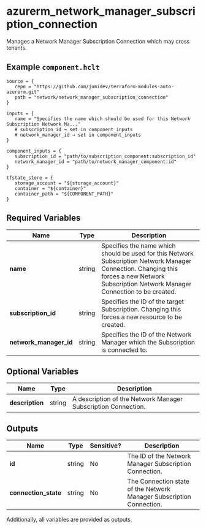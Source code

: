 # azurerm_network_manager_subscription_connection

Manages a Network Manager Subscription Connection which may cross tenants.

## Example `component.hclt`

```hcl
source = {
   repo = "https://github.com/jumidev/terraform-modules-auto-azurerm.git"   
   path = "network/network_manager_subscription_connection"   
}

inputs = {
   name = "Specifies the name which should be used for this Network Subscription Network Ma..."   
   # subscription_id → set in component_inputs
   # network_manager_id → set in component_inputs
}

component_inputs = {
   subscription_id = "path/to/subscription_component:subscription_id"   
   network_manager_id = "path/to/network_manager_component:id"   
}

tfstate_store = {
   storage_account = "${storage_account}"   
   container = "${container}"   
   container_path = "${COMPONENT_PATH}"   
}

```

## Required Variables

| Name | Type |  Description |
| ---- | --------- |  ----------- |
| **name** | string |  Specifies the name which should be used for this Network Subscription Network Manager Connection. Changing this forces a new Network Subscription Network Manager Connection to be created. | 
| **subscription_id** | string |  Specifies the ID of the target Subscription. Changing this forces a new resource to be created. | 
| **network_manager_id** | string |  Specifies the ID of the Network Manager which the Subscription is connected to. | 

## Optional Variables

| Name | Type |  Description |
| ---- | --------- |  ----------- |
| **description** | string |  A description of the Network Manager Subscription Connection. | 



## Outputs

| Name | Type | Sensitive? | Description |
| ---- | ---- | --------- | --------- |
| **id** | string | No  | The ID of the Network Manager Subscription Connection. | 
| **connection_state** | string | No  | The Connection state of the Network Manager Subscription Connection. | 

Additionally, all variables are provided as outputs.
